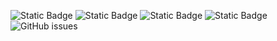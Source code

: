 ![Static Badge](https://img.shields.io/badge/blacklists-60-000000) ![Static Badge](https://img.shields.io/badge/blacklisted-2687194-cc0000) ![Static Badge](https://img.shields.io/badge/whitelisted-2245-00CC00) ![Static Badge](https://img.shields.io/badge/streaming_blacklist-28107-000000) ![GitHub issues](https://img.shields.io/github/issues/fabriziosalmi/blacklists)
